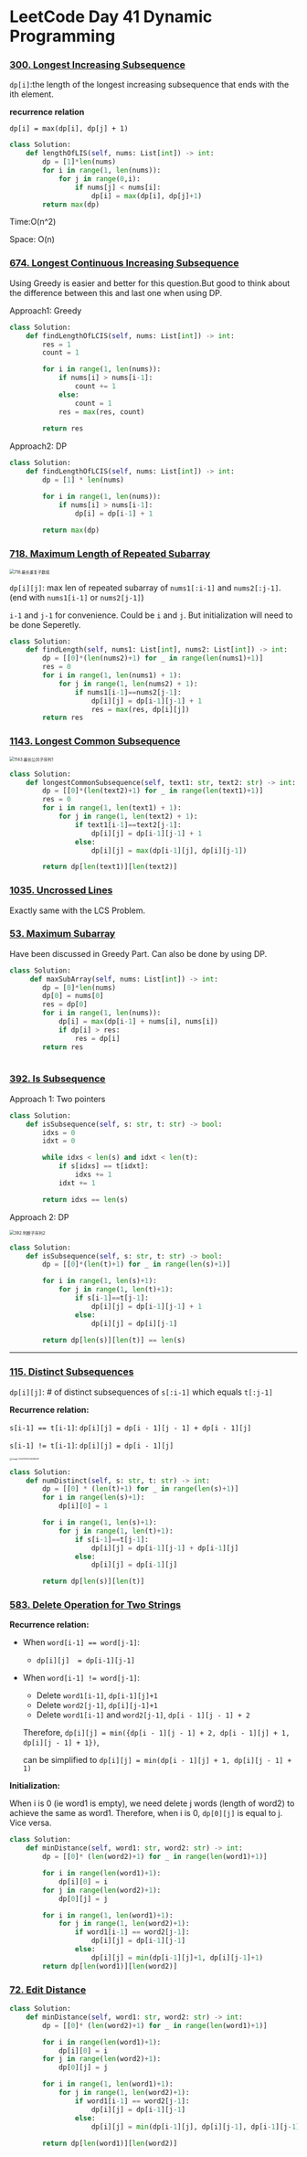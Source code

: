 # LeetCode Day 41 Dynamic Programming 

### [300. Longest Increasing Subsequence](https://leetcode.com/problems/longest-increasing-subsequence/)

`dp[i]`:the length of the longest increasing subsequence that ends with the ith element.

**recurrence relation**

`dp[i] = max(dp[i], dp[j] + 1)`



```python
class Solution:
    def lengthOfLIS(self, nums: List[int]) -> int:
        dp = [1]*len(nums)
        for i in range(1, len(nums)):
            for j in range(0,i):
                if nums[j] < nums[i]:
                    dp[i] = max(dp[i], dp[j]+1)
        return max(dp)
```

Time:O(n^2)

Space: O(n)





### [674. Longest Continuous Increasing Subsequence](https://leetcode.com/problems/longest-continuous-increasing-subsequence/)

Using Greedy is easier and better for this question.But good to think about the difference between this and last one when using DP.

Approach1: Greedy

```python
class Solution:
    def findLengthOfLCIS(self, nums: List[int]) -> int:
        res = 1
        count = 1

        for i in range(1, len(nums)):
            if nums[i] > nums[i-1]:
                count += 1
            else:
                count = 1
            res = max(res, count)
            
        return res
```

Approach2: DP

```python
class Solution:
    def findLengthOfLCIS(self, nums: List[int]) -> int:
        dp = [1] * len(nums)

        for i in range(1, len(nums)):
            if nums[i] > nums[i-1]:
                dp[i] = dp[i-1] + 1
        
        return max(dp)
```



### [718. Maximum Length of Repeated Subarray](https://leetcode.com/problems/maximum-length-of-repeated-subarray/)

<img src="https://code-thinking-1253855093.file.myqcloud.com/pics/2021011215282060.jpg" alt="718.最长重复子数组" style="zoom:50%;" />

`dp[i][j]`: max len of repeated subarray of `nums1[:i-1]` and `nums2[:j-1]`. (end with `nums1[i-1]` or `nums2[j-1]`)

`i-1` and `j-1` for convenience. Could be `i` and `j`. But initialization will need to be done Seperetly.



```python
class Solution:
    def findLength(self, nums1: List[int], nums2: List[int]) -> int:
        dp = [[0]*(len(nums2)+1) for _ in range(len(nums1)+1)]
        res = 0
        for i in range(1, len(nums1) + 1):
            for j in range(1, len(nums2) + 1):
                if nums1[i-1]==nums2[j-1]:
                    dp[i][j] = dp[i-1][j-1] + 1
                    res = max(res, dp[i][j])
        return res
```



### [1143. Longest Common Subsequence](https://leetcode.com/problems/longest-common-subsequence/)

<img src="https://code-thinking-1253855093.file.myqcloud.com/pics/20210210150215918.jpg" alt="1143.最长公共子序列1" style="zoom:50%;" />

```python
class Solution:
    def longestCommonSubsequence(self, text1: str, text2: str) -> int:
        dp = [[0]*(len(text2)+1) for _ in range(len(text1)+1)]
        res = 0
        for i in range(1, len(text1) + 1):
            for j in range(1, len(text2) + 1):
                if text1[i-1]==text2[j-1]:
                    dp[i][j] = dp[i-1][j-1] + 1
                else:
                    dp[i][j] = max(dp[i-1][j], dp[i][j-1])

        return dp[len(text1)][len(text2)]
```



### [1035. Uncrossed Lines](https://leetcode.com/problems/uncrossed-lines)

Exactly same with the LCS Problem.



### [53. Maximum Subarray](https://leetcode.com/problems/maximum-subarray)

Have been discussed in Greedy Part. Can also be done by using DP.

```python
class Solution:
     def maxSubArray(self, nums: List[int]) -> int:
        dp = [0]*len(nums)
        dp[0] = nums[0]
        res = dp[0]
        for i in range(1, len(nums)):
            dp[i] = max(dp[i-1] + nums[i], nums[i])
            if dp[i] > res:
                res = dp[i]
        return res
        
```



### [392. Is Subsequence](https://leetcode.com/problems/is-subsequence)

Approach 1: Two pointers

```python
class Solution:
    def isSubsequence(self, s: str, t: str) -> bool:
        idxs = 0
        idxt = 0

        while idxs < len(s) and idxt < len(t):
            if s[idxs] == t[idxt]:
                idxs += 1
            idxt += 1

        return idxs == len(s)
```

Approach 2: DP

<img src="https://code-thinking-1253855093.file.myqcloud.com/pics/2021030317364166.jpg" alt="392.判断子序列2" style="zoom:50%;" />

```python
class Solution:
    def isSubsequence(self, s: str, t: str) -> bool:
        dp = [[0]*(len(t)+1) for _ in range(len(s)+1)]

        for i in range(1, len(s)+1):
            for j in range(1, len(t)+1):
                if s[i-1]==t[j-1]:
                    dp[i][j] = dp[i-1][j-1] + 1
                else:
                    dp[i][j] = dp[i][j-1]

        return dp[len(s)][len(t)] == len(s)
```



---



### [115. Distinct Subsequences](https://leetcode.com/problems/distinct-subsequences/)



`dp[i][j]`: # of distinct subsequences of `s[:i-1]` which equals `t[:j-1]`

**Recurrence relation:**

`s[i-1] == t[i-1]`: `dp[i][j] = dp[i - 1][j - 1] + dp[i - 1][j]`

`s[i-1] != t[i-1]`: `dp[i][j] = dp[i - 1][j]`

<img src="/Users/a/Library/Application Support/typora-user-images/image-20241014224536638.png" alt="image-20241014224536638" style="zoom:25%;" />

```python
class Solution:
    def numDistinct(self, s: str, t: str) -> int:
        dp = [[0] * (len(t)+1) for _ in range(len(s)+1)]
        for i in range(len(s)+1):
            dp[i][0] = 1

        for i in range(1, len(s)+1):
            for j in range(1, len(t)+1):
                if s[i-1]==t[j-1]:
                    dp[i][j] = dp[i-1][j-1] + dp[i-1][j]
                else:
                    dp[i][j] = dp[i-1][j]

        return dp[len(s)][len(t)] 
```



### [583. Delete Operation for Two Strings](https://leetcode.com/problems/delete-operation-for-two-strings/)

**Recurrence relation:**

- When `word[i-1] == word[j-1]`:

  - `dp[i][j]  = dp[i-1][j-1]`

- When  `word[i-1] != word[j-1]`:

  - Delete `word1[i-1]`, `dp[i-1][j]+1`
  - Delete `word2[j-1]`, `dp[i][j-1]+1`
  - Delete  `word1[i-1]` and  `word2[j-1]`, `dp[i - 1][j - 1] + 2`

  Therefore, `dp[i][j] = min({dp[i - 1][j - 1] + 2, dp[i - 1][j] + 1, dp[i][j - 1] + 1})`, 

  can be simplified to `dp[i][j] = min(dp[i - 1][j] + 1, dp[i][j - 1] + 1)`

**Initialization:**

When i is 0 (ie word1 is empty), we need delete j words (length of word2) to achieve the same as word1. Therefore, when i is 0, `dp[0][j]` is equal to j. Vice versa.

```python
class Solution:
    def minDistance(self, word1: str, word2: str) -> int:
        dp = [[0]* (len(word2)+1) for _ in range(len(word1)+1)]

        for i in range(len(word1)+1):
            dp[i][0] = i
        for j in range(len(word2)+1):
            dp[0][j] = j

        for i in range(1, len(word1)+1):
            for j in range(1, len(word2)+1):
                if word1[i-1] == word2[j-1]:
                    dp[i][j] = dp[i-1][j-1]
                else:
                    dp[i][j] = min(dp[i-1][j]+1, dp[i][j-1]+1)
        return dp[len(word1)][len(word2)]
```



### [72. Edit Distance](https://leetcode.com/problems/edit-distance/)

```python
class Solution:
    def minDistance(self, word1: str, word2: str) -> int:
        dp = [[0]* (len(word2)+1) for _ in range(len(word1)+1)]

        for i in range(len(word1)+1):
            dp[i][0] = i
        for j in range(len(word2)+1):
            dp[0][j] = j

        for i in range(1, len(word1)+1):
            for j in range(1, len(word2)+1):
                if word1[i-1] == word2[j-1]:
                    dp[i][j] = dp[i-1][j-1]
                else:
                    dp[i][j] = min(dp[i-1][j], dp[i][j-1], dp[i-1][j-1]) + 1
                    
        return dp[len(word1)][len(word2)]
```

